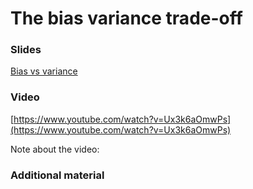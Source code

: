 # The bias variance trade-off

### Slides

[Bias vs variance](https://master-dac.isir.upmc.fr/slides_bank/bias_variance.pdf)

### Video

[https://www.youtube.com/watch?v=Ux3k6aOmwPs](https://www.youtube.com/watch?v=Ux3k6aOmwPs)

Note about the video:


### Additional material
